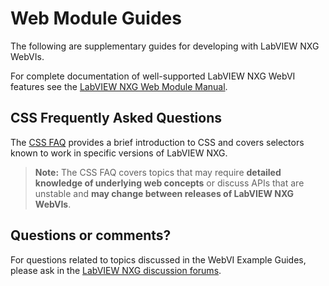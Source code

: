 # Web Module Guides

The following are supplementary guides for developing with LabVIEW NXG WebVIs.

For complete documentation of well-supported LabVIEW NXG WebVI features see the [LabVIEW NXG Web Module Manual](http://www.ni.com/documentation/en/labview-web-module/latest/manual/manual-overview/).

## CSS Frequently Asked Questions

The [CSS FAQ](CSS) provides a brief introduction to CSS and covers selectors known to work in specific versions of LabVIEW NXG.

> **Note:** The CSS FAQ covers topics that may require **detailed knowledge of underlying web concepts** or discuss APIs that are unstable and **may change between releases of LabVIEW NXG WebVIs**.

## Questions or comments?

For questions related to topics discussed in the WebVI Example Guides, please ask in the [LabVIEW NXG discussion forums](https://forums.ni.com/t5/LabVIEW/bd-p/170).
